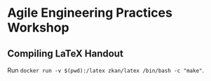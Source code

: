 # Agile Engineering Practices Workshop

## Compiling LaTeX Handout

Run `docker run -v $(pwd):/latex zkan/latex /bin/bash -c "make"`.
